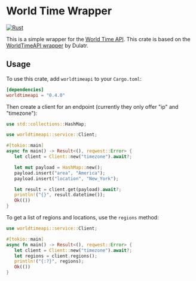 # World Time Wrapper

[![Rust](https://github.com/powpow58/worldtimeapi-rs/actions/workflows/rust.yml/badge.svg)](https://github.com/powpow58/worldtimeapi-rs/actions/workflows/rust.yml)

This is a simple wrapper for the [World Time API](http://worldtimeapi.org). This crate is based on the [WorldTimeAPI wrapper](https://github.com/Dulatr/WorldTimeAPI) by Dulatr.

## Usage

To use this crate, add `worldtimeapi` to your `Cargo.toml`:

```toml
[dependencies]
worldtimeapi = "0.4.0"
```

Then create a client for an endpoint (currently they only offer "ip" and "timezone"):

```rust
use std::collections::HashMap;

use worldtimeapi::service::Client;

#[tokio::main]
async fn main() -> Result<(), reqwest::Error> {
   let client = Client::new("timezone").await?;

   let mut payload = HashMap::new();
   payload.insert("area", "America");
   payload.insert("location", "New_York");

   let result = client.get(payload).await?;
   println!("{}", result.datetime());
   Ok(())
}
```

To get a list of regions and locations, use the `regions` method:

```rust
use worldtimeapi::service::Client;

#[tokio::main]
async fn main() -> Result<(), reqwest::Error> {
   let client = Client::new("timezone").await?;
   let regions = client.regions();
   println!("{:?}", regions);
   Ok(())
}
```
